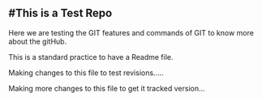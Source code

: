 #This is a Test Repo
--------------------
Here we are testing the GIT features and commands of GIT to know more about the gitHub.


This is a standard practice to have a Readme file.

Making changes to this file to test revisions.....

Making more changes to this file to get it tracked version...




